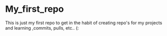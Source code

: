 # My_first_repo
This is just my first repo to get in the habit of creating repo's for my projects and learning ,commits, pulls, etc.. (:
